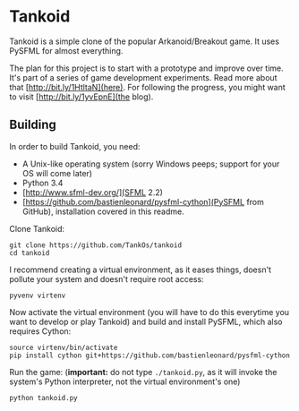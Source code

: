 # Tankoid

Tankoid is a simple clone of the popular Arkanoid/Breakout game. It uses PySFML
for almost everything.

The plan for this project is to start with a prototype and improve over time.
It's part of a series of game development experiments. Read more about that
[http://bit.ly/1HtltaN](here). For following the progress, you might want to
visit [http://bit.ly/1yvEpnE](the blog).

## Building

In order to build Tankoid, you need:

* A Unix-like operating system (sorry Windows peeps; support for your OS will
  come later)
* Python 3.4
* [http://www.sfml-dev.org/](SFML 2.2)
* [https://github.com/bastienleonard/pysfml-cython](PySFML from GitHub),
  installation covered in this readme.

Clone Tankoid:

    git clone https://github.com/TankOs/tankoid
    cd tankoid

I recommend creating a virtual environment, as it eases things, doesn't pollute
your system and doesn't require root access:

    pyvenv virtenv

Now activate the virtual environment (you will have to do this everytime you
want to develop or play Tankoid) and build and install PySFML, which also
requires Cython:

    source virtenv/bin/activate
    pip install cython git+https://github.com/bastienleonard/pysfml-cython

Run the game: (**important:** do not type `./tankoid.py`, as it will invoke the
system's Python interpreter, not the virtual environment's one)

    python tankoid.py
